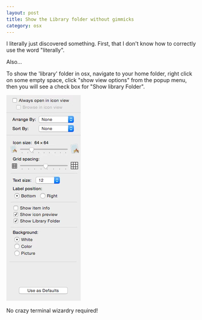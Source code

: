 ```yaml
---
layout: post
title: Show the Library folder without gimmicks
category: osx
---
```


I literally just discovered something. First, that I don't know how to correctly use the word "literally".

Also...

To show the 'library' folder in osx, navigate to your home folder, right click on some empty space, click "show view options" from the popup menu, then you will see a check box for "Show library Folder".



![](/public/mac/LibraryFolder.webp)

No crazy terminal wizardry required!
